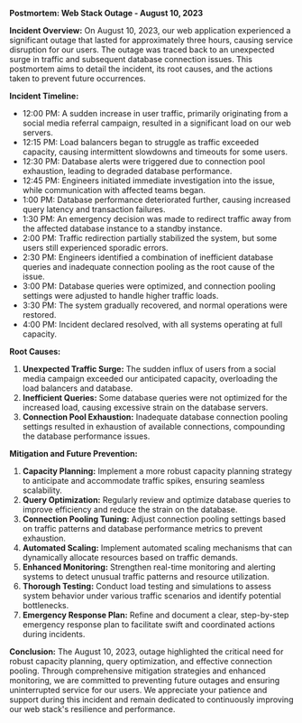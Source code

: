 **Postmortem: Web Stack Outage - August 10, 2023**

**Incident Overview:**
On August 10, 2023, our web application experienced a significant outage that lasted for approximately three hours, causing service disruption for our users. The outage was traced back to an unexpected surge in traffic and subsequent database connection issues. This postmortem aims to detail the incident, its root causes, and the actions taken to prevent future occurrences.

**Incident Timeline:**
- 12:00 PM: A sudden increase in user traffic, primarily originating from a social media referral campaign, resulted in a significant load on our web servers.
- 12:15 PM: Load balancers began to struggle as traffic exceeded capacity, causing intermittent slowdowns and timeouts for some users.
- 12:30 PM: Database alerts were triggered due to connection pool exhaustion, leading to degraded database performance.
- 12:45 PM: Engineers initiated immediate investigation into the issue, while communication with affected teams began.
- 1:00 PM: Database performance deteriorated further, causing increased query latency and transaction failures.
- 1:30 PM: An emergency decision was made to redirect traffic away from the affected database instance to a standby instance.
- 2:00 PM: Traffic redirection partially stabilized the system, but some users still experienced sporadic errors.
- 2:30 PM: Engineers identified a combination of inefficient database queries and inadequate connection pooling as the root cause of the issue.
- 3:00 PM: Database queries were optimized, and connection pooling settings were adjusted to handle higher traffic loads.
- 3:30 PM: The system gradually recovered, and normal operations were restored.
- 4:00 PM: Incident declared resolved, with all systems operating at full capacity.

**Root Causes:**
1. **Unexpected Traffic Surge:** The sudden influx of users from a social media campaign exceeded our anticipated capacity, overloading the load balancers and database.
2. **Inefficient Queries:** Some database queries were not optimized for the increased load, causing excessive strain on the database servers.
3. **Connection Pool Exhaustion:** Inadequate database connection pooling settings resulted in exhaustion of available connections, compounding the database performance issues.

**Mitigation and Future Prevention:**
1. **Capacity Planning:** Implement a more robust capacity planning strategy to anticipate and accommodate traffic spikes, ensuring seamless scalability.
2. **Query Optimization:** Regularly review and optimize database queries to improve efficiency and reduce the strain on the database.
3. **Connection Pooling Tuning:** Adjust connection pooling settings based on traffic patterns and database performance metrics to prevent exhaustion.
4. **Automated Scaling:** Implement automated scaling mechanisms that can dynamically allocate resources based on traffic demands.
5. **Enhanced Monitoring:** Strengthen real-time monitoring and alerting systems to detect unusual traffic patterns and resource utilization.
6. **Thorough Testing:** Conduct load testing and simulations to assess system behavior under various traffic scenarios and identify potential bottlenecks.
7. **Emergency Response Plan:** Refine and document a clear, step-by-step emergency response plan to facilitate swift and coordinated actions during incidents.

**Conclusion:**
The August 10, 2023, outage highlighted the critical need for robust capacity planning, query optimization, and effective connection pooling. Through comprehensive mitigation strategies and enhanced monitoring, we are committed to preventing future outages and ensuring uninterrupted service for our users. We appreciate your patience and support during this incident and remain dedicated to continuously improving our web stack's resilience and performance.